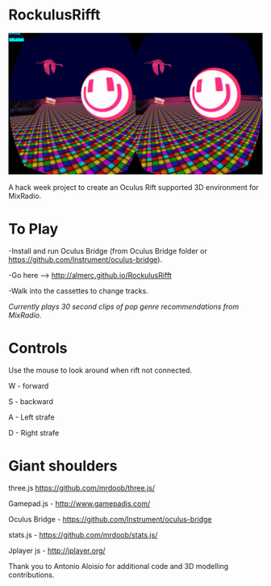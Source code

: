 RockulusRifft
=============

![Rockulus rifft](https://github.com/Almerc/RockulusRifft/blob/master/screenshots/Screenshot1.png)

A hack week project to create an Oculus Rift supported 3D environment for MixRadio.


To Play
=======

-Install and run Oculus Bridge (from Oculus Bridge folder or https://github.com/Instrument/oculus-bridge).

-Go here --> http://almerc.github.io/RockulusRifft

-Walk into the cassettes to change tracks.

*Currently plays 30 second clips of pop genre recommendations from MixRadio.*

Controls
========

Use the mouse to look around when rift not connected.

W - forward

S - backward

A - Left strafe

D - Right strafe


Giant shoulders
===============
three.js  https://github.com/mrdoob/three.js/

Gamepad.js - http://www.gamepadjs.com/

Oculus Bridge - https://github.com/Instrument/oculus-bridge

stats.js - https://github.com/mrdoob/stats.js/

Jplayer js - http://jplayer.org/

Thank you to Antonio Aloisio for additional code and 3D modelling contributions.
